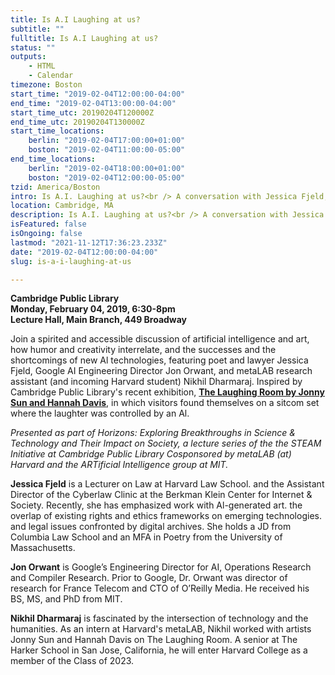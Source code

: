 ```yaml
---
title: Is A.I Laughing at us?
subtitle: ""
fulltitle: Is A.I Laughing at us?
status: ""
outputs:
    - HTML
    - Calendar
timezone: Boston
start_time: "2019-02-04T12:00:00-04:00"
end_time: "2019-02-04T13:00:00-04:00"
start_time_utc: 20190204T120000Z
end_time_utc: 20190204T130000Z
start_time_locations:
    berlin: "2019-02-04T17:00:00+01:00"
    boston: "2019-02-04T11:00:00-05:00"
end_time_locations:
    berlin: "2019-02-04T18:00:00+01:00"
    boston: "2019-02-04T12:00:00-05:00"
tzid: America/Boston
intro: Is A.I. Laughing at us?<br /> A conversation with Jessica Fjeld, Jon Orwant, and Nikhil Dharmaraj
location: Cambridge, MA
description: Is A.I. Laughing at us?<br /> A conversation with Jessica Fjeld, Jon Orwant, and Nikhil Dharmaraj
isFeatured: false
isOngoing: false
lastmod: "2021-11-12T17:36:23.233Z"
date: "2019-02-04T12:00:00-04:00"
slug: is-a-i-laughing-at-us

---
```

**Cambridge Public Library<br />
Monday, February 04, 2019, 6:30-8pm<br />
Lecture Hall, Main Branch, 449 Broadway**

Join a spirited and accessible discussion of artificial intelligence and art, how humor and creativity interrelate, and the successes and the shortcomings of new Al technologies, featuring poet and lawyer Jessica Fjeld, Google AI Engineering Director Jon Orwant, and metaLAB research assistant (and incoming Harvard student) Nikhil Dharmaraj. Inspired by Cambridge Public Library's recent exhibition, **[The Laughing Room by Jonny Sun and Hannah Davis](../laughingroom)**, in which visitors found themselves on a sitcom set where the laughter was controlled by an Al.

*Presented as part of Horizons: Exploring Breakthroughs in Science & Technology and Their Impact on Society, a lecture series of the the STEAM Initiative at Cambridge Public Library Cosponsored by metaLAB (at) Harvard and the ARTificial Intelligence group at MIT.*

**Jessica Fjeld** is a Lecturer on Law at Harvard Law School. and the Assistant Director of the Cyberlaw Clinic at the Berkman Klein Center for Internet & Society. Recently, she has emphasized work with Al-generated art. the overlap of existing rights and ethics frameworks on emerging technologies. and legal issues confronted by digital archives. She holds a JD from Columbia Law School and an MFA in Poetry from the University of Massachusetts. 

**Jon Orwant** is Google’s Engineering Director for AI, Operations Research and Compiler Research. Prior to Google, Dr. Orwant was director of research for France Telecom and CTO of O’Reilly Media. He received his BS, MS, and PhD from MIT.

**Nikhil Dharmaraj** is fascinated by the intersection of technology and the humanities. As an intern at Harvard's metaLAB, Nikhil worked with artists Jonny Sun and Hannah Davis on The Laughing Room. A senior at The Harker School in San Jose, California, he will enter Harvard College as a member of the Class of 2023.
